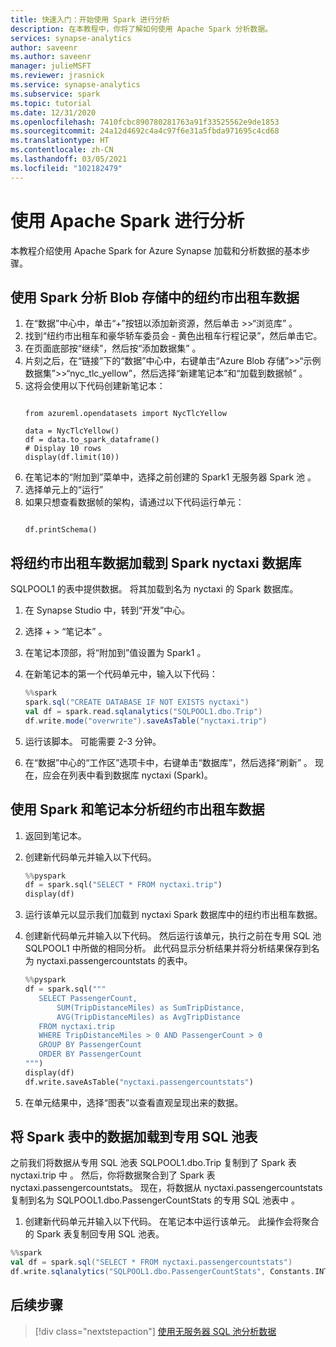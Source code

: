 ```yaml
---
title: 快速入门：开始使用 Spark 进行分析
description: 在本教程中，你将了解如何使用 Apache Spark 分析数据。
services: synapse-analytics
author: saveenr
ms.author: saveenr
manager: julieMSFT
ms.reviewer: jrasnick
ms.service: synapse-analytics
ms.subservice: spark
ms.topic: tutorial
ms.date: 12/31/2020
ms.openlocfilehash: 7410fcbc890780281763a91f33525562e9de1853
ms.sourcegitcommit: 24a12d4692c4a4c97f6e31a5fbda971695c4cd68
ms.translationtype: HT
ms.contentlocale: zh-CN
ms.lasthandoff: 03/05/2021
ms.locfileid: "102182479"
---
```

# <a name="analyze-with-apache-spark"></a>使用 Apache Spark 进行分析

本教程介绍使用 Apache Spark for Azure Synapse 加载和分析数据的基本步骤。

## <a name="analyze-nyc-taxi-data-in-blob-storage-using-spark"></a>使用 Spark 分析 Blob 存储中的纽约市出租车数据

1. 在“数据”中心中，单击“+”按钮以添加新资源，然后单击 >>“浏览库”   。 
1. 找到“纽约市出租车和豪华轿车委员会 - 黄色出租车行程记录”，然后单击它。 
1. 在页面底部按“继续”，然后按“添加数据集” 。 
1. 片刻之后，在“链接”下的“数据”中心中，右键单击“Azure Blob 存储”>>“示例数据集”>>“nyc_tlc_yellow”，然后选择“新建笔记本”和“加载到数据帧”    。
1. 这将会使用以下代码创建新笔记本：
    ```

    from azureml.opendatasets import NycTlcYellow

    data = NycTlcYellow()
    df = data.to_spark_dataframe()
    # Display 10 rows
    display(df.limit(10))
    ```
1. 在笔记本的“附加到”菜单中，选择之前创建的 Spark1 无服务器 Spark 池 。
1. 选择单元上的“运行”
1. 如果只想查看数据帧的架构，请通过以下代码运行单元：
    ```

    df.printSchema()
    ```

## <a name="load-the-nyc-taxi-data-into-the-spark-nyctaxi-database"></a>将纽约市出租车数据加载到 Spark nyctaxi 数据库

SQLPOOL1 的表中提供数据。 将其加载到名为 nyctaxi 的 Spark 数据库。

1. 在 Synapse Studio 中，转到“开发”中心。
1. 选择 + > “笔记本” 。
1. 在笔记本顶部，将“附加到”值设置为 Spark1 。
1. 在新笔记本的第一个代码单元中，输入以下代码：


    ```scala
    %%spark
    spark.sql("CREATE DATABASE IF NOT EXISTS nyctaxi")
    val df = spark.read.sqlanalytics("SQLPOOL1.dbo.Trip") 
    df.write.mode("overwrite").saveAsTable("nyctaxi.trip")
    ```


1. 运行该脚本。 可能需要 2-3 分钟。
1. 在“数据”中心的“工作区”选项卡中，右键单击“数据库”，然后选择“刷新”   。 现在，应会在列表中看到数据库 nyctaxi (Spark)。


## <a name="analyze-the-nyc-taxi-data-using-spark-and-notebooks"></a>使用 Spark 和笔记本分析纽约市出租车数据

1. 返回到笔记本。
1. 创建新代码单元并输入以下代码。 


   ```py
   %%pyspark
   df = spark.sql("SELECT * FROM nyctaxi.trip") 
   display(df)
   ```

1. 运行该单元以显示我们加载到 nyctaxi Spark 数据库中的纽约市出租车数据。
1. 创建新代码单元并输入以下代码。 然后运行该单元，执行之前在专用 SQL 池 SQLPOOL1 中所做的相同分析。 此代码显示分析结果并将分析结果保存到名为 nyctaxi.passengercountstats 的表中。


   ```py
   %%pyspark
   df = spark.sql("""
      SELECT PassengerCount,
          SUM(TripDistanceMiles) as SumTripDistance,
          AVG(TripDistanceMiles) as AvgTripDistance
      FROM nyctaxi.trip
      WHERE TripDistanceMiles > 0 AND PassengerCount > 0
      GROUP BY PassengerCount
      ORDER BY PassengerCount
   """) 
   display(df)
   df.write.saveAsTable("nyctaxi.passengercountstats")
   ```

1. 在单元结果中，选择“图表”以查看直观呈现出来的数据。

## <a name="load-data-from-a-spark-table-into-a-dedicated-sql-pool-table"></a>将 Spark 表中的数据加载到专用 SQL 池表

之前我们将数据从专用 SQL 池表 SQLPOOL1.dbo.Trip 复制到了 Spark 表 nyctaxi.trip 中 。 然后，你将数据聚合到了 Spark 表 nyctaxi.passengercountstats。 现在，将数据从 nyctaxi.passengercountstats 复制到名为 SQLPOOL1.dbo.PassengerCountStats 的专用 SQL 池表中 。

1. 创建新代码单元并输入以下代码。 在笔记本中运行该单元。 此操作会将聚合的 Spark 表复制回专用 SQL 池表。

```scala
%%spark
val df = spark.sql("SELECT * FROM nyctaxi.passengercountstats")
df.write.sqlanalytics("SQLPOOL1.dbo.PassengerCountStats", Constants.INTERNAL )
```

## <a name="next-steps"></a>后续步骤

> [!div class="nextstepaction"]
> [使用无服务器 SQL 池分析数据](get-started-analyze-sql-on-demand.md)
